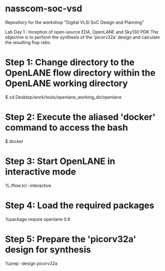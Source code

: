 # nasscom-soc-vsd
Repository for the workshop "Digital VLSI SoC Design and Planning"

Lab Day 1 : Inception of open-source EDA, OpenLANE and Sky130 PDK
The objective is to perform the synthesis of the 'picorv32a' design and calculate the resulting flop ratio.


  # Step 1: Change directory to the OpenLANE flow directory within the OpenLANE working directory
  $ cd Desktop/work/tools/openlane_working_dir/openlane

  # Step 2: Execute the aliased 'docker' command to access the bash
  $ docker

  # Step 3: Start OpenLANE in interactive mode
  %./flow.tcl -interactive

  # Step 4: Load the required packages
  %package require openlane 0.9

  # Step 5: Prepare the 'picorv32a' design for synthesis
  %prep -design picorv32a

  
